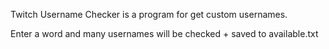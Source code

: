 Twitch Username Checker is a program for get custom usernames.

Enter a word and many usernames will be checked + saved to available.txt
